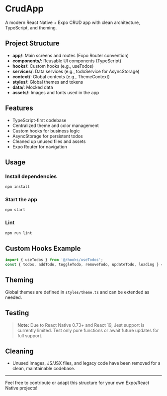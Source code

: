 # CrudApp

A modern React Native + Expo CRUD app with clean architecture, TypeScript, and theming.

## Project Structure

- **app/**: Main screens and routes (Expo Router convention)
- **components/**: Reusable UI components (TypeScript)
- **hooks/**: Custom hooks (e.g., useTodos)
- **services/**: Data services (e.g., todoService for AsyncStorage)
- **context/**: Global contexts (e.g., ThemeContext)
- **styles/**: Global themes and tokens
- **data/**: Mocked data
- **assets/**: Images and fonts used in the app

## Features
- TypeScript-first codebase
- Centralized theme and color management
- Custom hooks for business logic
- AsyncStorage for persistent todos
- Cleaned up unused files and assets
- Expo Router for navigation

## Usage

### Install dependencies
```sh
npm install
```

### Start the app
```sh
npm start
```

### Lint
```sh
npm run lint
```

## Custom Hooks Example

```ts
import { useTodos } from '@/hooks/useTodos';
const { todos, addTodo, toggleTodo, removeTodo, updateTodo, loading } = useTodos();
```

## Theming

Global themes are defined in `styles/theme.ts` and can be extended as needed.

## Testing

> **Note:** Due to React Native 0.73+ and React 19, Jest support is currently limited. Test only pure functions or await future updates for full support.

## Cleaning
- Unused images, JS/JSX files, and legacy code have been removed for a clean, maintainable codebase.

---

Feel free to contribute or adapt this structure for your own Expo/React Native projects!
